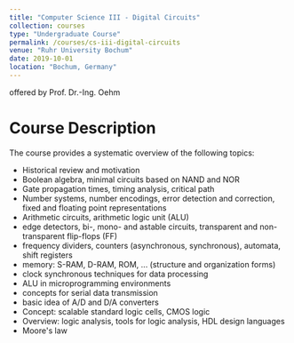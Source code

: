 ```yaml
---
title: "Computer Science III - Digital Circuits"
collection: courses
type: "Undergraduate Course"
permalink: /courses/cs-iii-digital-circuits
venue: "Ruhr University Bochum"
date: 2019-10-01
location: "Bochum, Germany"
---
```


offered by Prof. Dr.-Ing. Oehm

Course Description
======

The course provides a systematic overview of the following topics:

* Historical review and motivation
* Boolean algebra, minimal circuits based on NAND and NOR
* Gate propagation times, timing analysis, critical path
* Number systems, number encodings, error detection and correction, fixed and floating point representations
* Arithmetic circuits, arithmetic logic unit (ALU)
* edge detectors, bi-, mono- and astable circuits, transparent and non-transparent flip-flops (FF)
* frequency dividers, counters (asynchronous, synchronous), automata, shift registers
* memory: S-RAM, D-RAM, ROM, ... (structure and organization forms)
* clock synchronous techniques for data processing
* ALU in microprogramming environments
* concepts for serial data transmission
* basic idea of A/D and D/A converters
* Concept: scalable standard logic cells, CMOS logic
* Overview: logic analysis, tools for logic analysis, HDL design languages
* Moore's law
